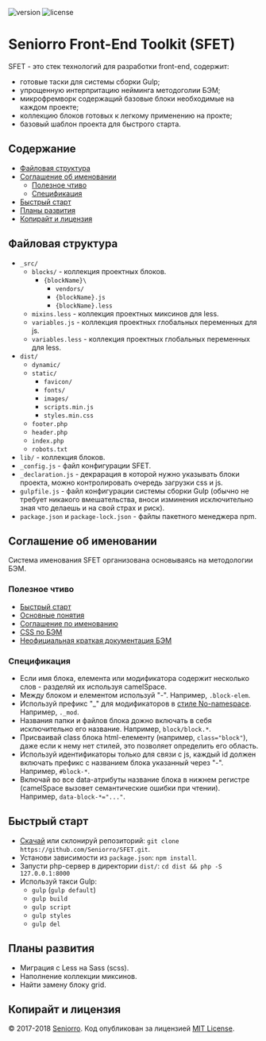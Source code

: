 ![version](https://img.shields.io/badge/dynamic/json.svg?label=version&url=https%3A%2F%2Fraw.githubusercontent.com%2Fseniorro%2Fsfet%2Fmaster%2Fpackage.json&query=version&colorB=green)
![license](https://img.shields.io/badge/dynamic/json.svg?label=license&url=https%3A%2F%2Fraw.githubusercontent.com%2Fseniorro%2Fsfet%2Fmaster%2Fpackage.json&query=license&colorB=blue)

# Seniorro Front-End Toolkit (SFET)
SFET - это стек технологий для разработки front-end, содержит:
- готовые таски для системы сборки Gulp;
- упрощенную интерпритацию нейминга методоголии БЭМ;
- микрофремворк содержащий базовые блоки необходимые на каждом проекте;
- коллекцию блоков готовых к легкому применению на прокте;
- базовый шаблон проекта для быстрого старта.

## Содержание
- [Файловая структура](#Файловая-структура)
- [Соглашение об именовании](#Соглашение-об-именовании)
    - [Полезное чтиво](#Полезное-чтиво)
    - [Спецификация](#Спецификация)
- [Быстрый старт](#Быстрый-старт)
- [Планы развития](#Планы-развития)
- [Копирайт и лицензия](#Копирайт-и-лицензия)

## Файловая структура
- `_src/`
    - `blocks/` - коллекция проектных блоков.
        - `{blockName}\`
            - `vendors/`
            - `{blockName}.js`
            - `{blockName}.less`
    - `mixins.less` - коллекция проектных миксинов для less.
    - `variables.js` - коллекция проектных глобальных переменных для js.
    - `variables.less` - коллекция проектных глобальных переменных для less.
- `dist/`
    - `dynamic/`
    - `static/`
        - `favicon/`
        - `fonts/`
        - `images/`
        - `scripts.min.js`
        - `styles.min.css`
    - `footer.php`
    - `header.php`
    - `index.php`
    - `robots.txt`
- `lib/` - коллекция блоков.
- `_config.js` - файл конфигурации SFET.
- `_declaration.js`  - декрарация в которой нужно указывать блоки проекта, можно контролировать очередь загрузки css и js.
- `gulpfile.js`  - файл конфигурации системы сборки Gulp (обычно не требует никакого вмешательства, вноси изминения исключительно зная что делаешь и на свой страх и риск).
- `package.json` и `package-lock.json` - файлы пакетного менеджера npm.

## Соглашение об именовании
Система именования SFET организована основываясь на методологии БЭМ.

### Полезное чтиво
- [Быстрый старт](https://ru.bem.info/methodology/quick-start/)
- [Основные понятия](https://ru.bem.info/methodology/key-concepts/)
- [Соглашение по именованию](https://ru.bem.info/methodology/naming-convention/)
- [CSS по БЭМ](https://ru.bem.info/methodology/css/)
- [Неофициальная краткая документация БЭМ](http://nicothin.github.io/idiomatic-pre-CSS/)

### Спецификация
- Если имя блока, елемента или модификатора содержит несколько слов - разделяй их используя camelSpace.
- Между блоком и елементом используй "-". Например, `.block-elem`.
- Используй префикс "_" для модификаторов в [стиле No-namespace](https://ru.bem.info/methodology/naming-convention/#%D0%A1%D1%82%D0%B8%D0%BB%D1%8C-no-namespace). Например, `._mod`.
- Названия папки и файлов блока дожно включать в себя исключительно его название. Например, `block/block.*`.
- Присваивай class блока html-елементу (например, `class="block"`), даже если к нему нет стилей, это позволяет определить его область.
- Используй идентификаторы только для связи с js, каждый id должен включать префикс с названием блока указанный через "-". Например, `#block-*`.
- Включай во все data-атрибуты название блока в нижнем регистре (camelSpace вызовет семантические ошибки при чтении). Например, `data-block-*="..."`.

## Быстрый старт
- [Скачай](https://github.com/Seniorro/SFET/archive/master.zip) или склонируй репозиторий: `git clone https://github.com/Seniorro/SFET.git`.
- Установи зависимости из `package.json`: `npm install`.
- Запусти php-сервер в директории `dist/`: `cd dist && php -S 127.0.0.1:8000`
- Используй такси Gulp:
    - `gulp` (`gulp default`)
    - `gulp build`
    - `gulp script`
    - `gulp styles`
    - `gulp del`

## Планы развития
- Миграция с Less на Sass (scss).
- Наполнение коллекции миксинов.
- Найти замену блоку grid.

## Копирайт и лицензия
© 2017-2018 [Seniorro](https://seniorro.com). Код опубликован за лицензией [MIT License](https://github.com/Seniorro/SFET/blob/master/LICENSE).